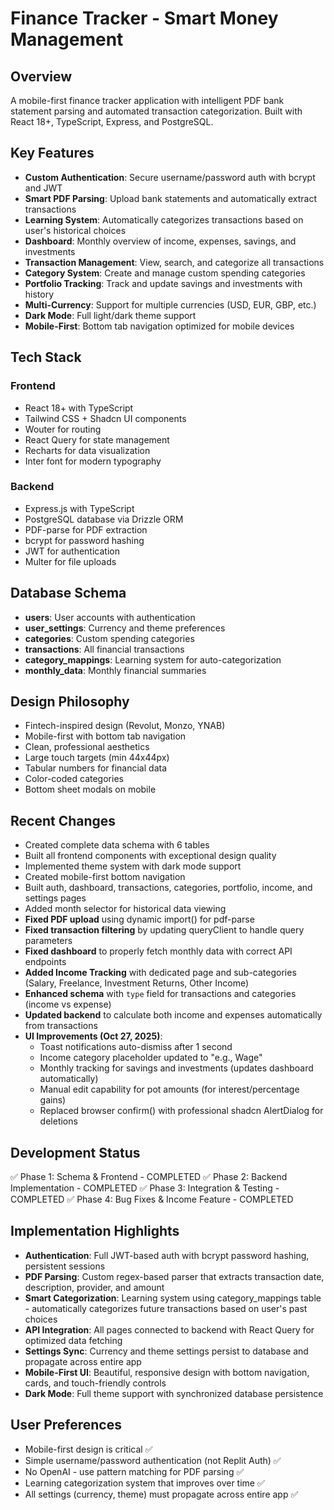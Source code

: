 # Finance Tracker - Smart Money Management

## Overview
A mobile-first finance tracker application with intelligent PDF bank statement parsing and automated transaction categorization. Built with React 18+, TypeScript, Express, and PostgreSQL.

## Key Features
- **Custom Authentication**: Secure username/password auth with bcrypt and JWT
- **Smart PDF Parsing**: Upload bank statements and automatically extract transactions
- **Learning System**: Automatically categorizes transactions based on user's historical choices
- **Dashboard**: Monthly overview of income, expenses, savings, and investments
- **Transaction Management**: View, search, and categorize all transactions
- **Category System**: Create and manage custom spending categories
- **Portfolio Tracking**: Track and update savings and investments with history
- **Multi-Currency**: Support for multiple currencies (USD, EUR, GBP, etc.)
- **Dark Mode**: Full light/dark theme support
- **Mobile-First**: Bottom tab navigation optimized for mobile devices

## Tech Stack

### Frontend
- React 18+ with TypeScript
- Tailwind CSS + Shadcn UI components
- Wouter for routing
- React Query for state management
- Recharts for data visualization
- Inter font for modern typography

### Backend
- Express.js with TypeScript
- PostgreSQL database via Drizzle ORM
- PDF-parse for PDF extraction
- bcrypt for password hashing
- JWT for authentication
- Multer for file uploads

## Database Schema
- **users**: User accounts with authentication
- **user_settings**: Currency and theme preferences
- **categories**: Custom spending categories
- **transactions**: All financial transactions
- **category_mappings**: Learning system for auto-categorization
- **monthly_data**: Monthly financial summaries

## Design Philosophy
- Fintech-inspired design (Revolut, Monzo, YNAB)
- Mobile-first with bottom tab navigation
- Clean, professional aesthetics
- Large touch targets (min 44x44px)
- Tabular numbers for financial data
- Color-coded categories
- Bottom sheet modals on mobile

## Recent Changes
- Created complete data schema with 6 tables
- Built all frontend components with exceptional design quality
- Implemented theme system with dark mode support
- Created mobile-first bottom navigation
- Built auth, dashboard, transactions, categories, portfolio, income, and settings pages
- Added month selector for historical data viewing
- **Fixed PDF upload** using dynamic import() for pdf-parse
- **Fixed transaction filtering** by updating queryClient to handle query parameters
- **Fixed dashboard** to properly fetch monthly data with correct API endpoints
- **Added Income Tracking** with dedicated page and sub-categories (Salary, Freelance, Investment Returns, Other Income)
- **Enhanced schema** with `type` field for transactions and categories (income vs expense)
- **Updated backend** to calculate both income and expenses automatically from transactions
- **UI Improvements (Oct 27, 2025)**:
  - Toast notifications auto-dismiss after 1 second
  - Income category placeholder updated to "e.g., Wage"
  - Monthly tracking for savings and investments (updates dashboard automatically)
  - Manual edit capability for pot amounts (for interest/percentage gains)
  - Replaced browser confirm() with professional shadcn AlertDialog for deletions

## Development Status
✅ Phase 1: Schema & Frontend - COMPLETED
✅ Phase 2: Backend Implementation - COMPLETED
✅ Phase 3: Integration & Testing - COMPLETED
✅ Phase 4: Bug Fixes & Income Feature - COMPLETED

## Implementation Highlights
- **Authentication**: Full JWT-based auth with bcrypt password hashing, persistent sessions
- **PDF Parsing**: Custom regex-based parser that extracts transaction date, description, provider, and amount
- **Smart Categorization**: Learning system using category_mappings table - automatically categorizes future transactions based on user's past choices
- **API Integration**: All pages connected to backend with React Query for optimized data fetching
- **Settings Sync**: Currency and theme settings persist to database and propagate across entire app
- **Mobile-First UI**: Beautiful, responsive design with bottom navigation, cards, and touch-friendly controls
- **Dark Mode**: Full theme support with synchronized database persistence

## User Preferences
- Mobile-first design is critical ✅
- Simple username/password authentication (not Replit Auth) ✅
- No OpenAI - use pattern matching for PDF parsing ✅
- Learning categorization system that improves over time ✅
- All settings (currency, theme) must propagate across entire app ✅
